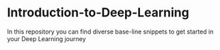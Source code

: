 # Introduction-to-Deep-Learning
In this repository you can find diverse base-line snippets to get started in your Deep Learning journey
